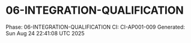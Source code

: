 # 06-INTEGRATION-QUALIFICATION
Phase: 06-INTEGRATION-QUALIFICATION
CI: CI-AP001-009
Generated: Sun Aug 24 22:41:08 UTC 2025
